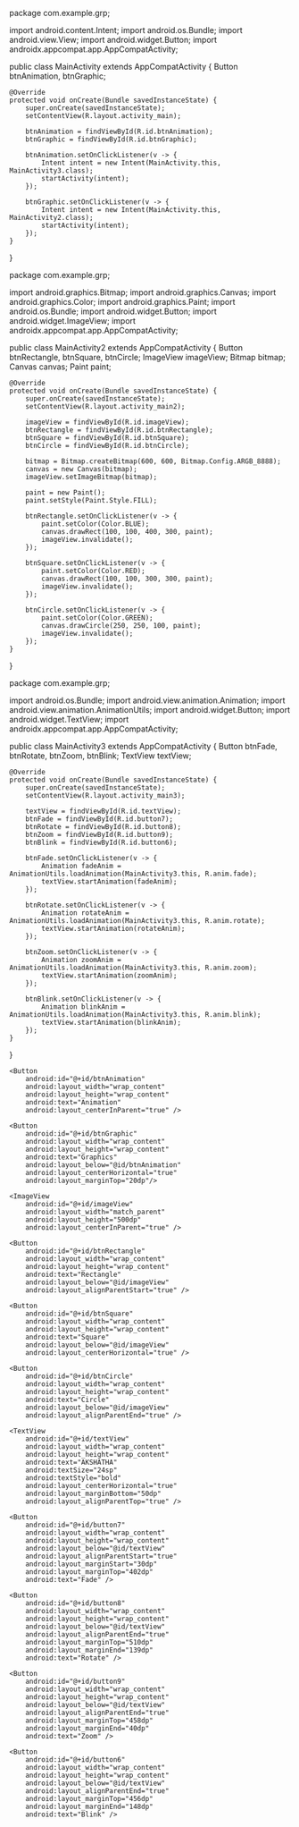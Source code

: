 package com.example.grp;

import android.content.Intent;
import android.os.Bundle;
import android.view.View;
import android.widget.Button;
import androidx.appcompat.app.AppCompatActivity;

public class MainActivity extends AppCompatActivity {
    Button btnAnimation, btnGraphic;

    @Override
    protected void onCreate(Bundle savedInstanceState) {
        super.onCreate(savedInstanceState);
        setContentView(R.layout.activity_main);

        btnAnimation = findViewById(R.id.btnAnimation);
        btnGraphic = findViewById(R.id.btnGraphic);

        btnAnimation.setOnClickListener(v -> {
            Intent intent = new Intent(MainActivity.this, MainActivity3.class);
            startActivity(intent);
        });

        btnGraphic.setOnClickListener(v -> {
            Intent intent = new Intent(MainActivity.this, MainActivity2.class);
            startActivity(intent);
        });
    }
}


package com.example.grp;

import android.graphics.Bitmap;
import android.graphics.Canvas;
import android.graphics.Color;
import android.graphics.Paint;
import android.os.Bundle;
import android.widget.Button;
import android.widget.ImageView;
import androidx.appcompat.app.AppCompatActivity;

public class MainActivity2 extends AppCompatActivity {
    Button btnRectangle, btnSquare, btnCircle;
    ImageView imageView;
    Bitmap bitmap;
    Canvas canvas;
    Paint paint;

    @Override
    protected void onCreate(Bundle savedInstanceState) {
        super.onCreate(savedInstanceState);
        setContentView(R.layout.activity_main2);

        imageView = findViewById(R.id.imageView);
        btnRectangle = findViewById(R.id.btnRectangle);
        btnSquare = findViewById(R.id.btnSquare);
        btnCircle = findViewById(R.id.btnCircle);

        bitmap = Bitmap.createBitmap(600, 600, Bitmap.Config.ARGB_8888);
        canvas = new Canvas(bitmap);
        imageView.setImageBitmap(bitmap);

        paint = new Paint();
        paint.setStyle(Paint.Style.FILL);

        btnRectangle.setOnClickListener(v -> {
            paint.setColor(Color.BLUE);
            canvas.drawRect(100, 100, 400, 300, paint);
            imageView.invalidate();
        });

        btnSquare.setOnClickListener(v -> {
            paint.setColor(Color.RED);
            canvas.drawRect(100, 100, 300, 300, paint);
            imageView.invalidate();
        });

        btnCircle.setOnClickListener(v -> {
            paint.setColor(Color.GREEN);
            canvas.drawCircle(250, 250, 100, paint);
            imageView.invalidate();
        });
    }
}


package com.example.grp;

import android.os.Bundle;
import android.view.animation.Animation;
import android.view.animation.AnimationUtils;
import android.widget.Button;
import android.widget.TextView;
import androidx.appcompat.app.AppCompatActivity;

public class MainActivity3 extends AppCompatActivity {
    Button btnFade, btnRotate, btnZoom, btnBlink;
    TextView textView;

    @Override
    protected void onCreate(Bundle savedInstanceState) {
        super.onCreate(savedInstanceState);
        setContentView(R.layout.activity_main3);

        textView = findViewById(R.id.textView);
        btnFade = findViewById(R.id.button7);
        btnRotate = findViewById(R.id.button8);
        btnZoom = findViewById(R.id.button9);
        btnBlink = findViewById(R.id.button6);

        btnFade.setOnClickListener(v -> {
            Animation fadeAnim = AnimationUtils.loadAnimation(MainActivity3.this, R.anim.fade);
            textView.startAnimation(fadeAnim);
        });

        btnRotate.setOnClickListener(v -> {
            Animation rotateAnim = AnimationUtils.loadAnimation(MainActivity3.this, R.anim.rotate);
            textView.startAnimation(rotateAnim);
        });

        btnZoom.setOnClickListener(v -> {
            Animation zoomAnim = AnimationUtils.loadAnimation(MainActivity3.this, R.anim.zoom);
            textView.startAnimation(zoomAnim);
        });

        btnBlink.setOnClickListener(v -> {
            Animation blinkAnim = AnimationUtils.loadAnimation(MainActivity3.this, R.anim.blink);
            textView.startAnimation(blinkAnim);
        });
    }
}
<RelativeLayout xmlns:android="http://schemas.android.com/apk/res/android"
    android:layout_width="match_parent"
    android:layout_height="match_parent">

    <Button
        android:id="@+id/btnAnimation"
        android:layout_width="wrap_content"
        android:layout_height="wrap_content"
        android:text="Animation"
        android:layout_centerInParent="true" />

    <Button
        android:id="@+id/btnGraphic"
        android:layout_width="wrap_content"
        android:layout_height="wrap_content"
        android:text="Graphics"
        android:layout_below="@id/btnAnimation"
        android:layout_centerHorizontal="true"
        android:layout_marginTop="20dp"/>
</RelativeLayout>
<RelativeLayout xmlns:android="http://schemas.android.com/apk/res/android"
    android:layout_width="match_parent"
    android:layout_height="match_parent">

    <ImageView
        android:id="@+id/imageView"
        android:layout_width="match_parent"
        android:layout_height="500dp"
        android:layout_centerInParent="true" />

    <Button
        android:id="@+id/btnRectangle"
        android:layout_width="wrap_content"
        android:layout_height="wrap_content"
        android:text="Rectangle"
        android:layout_below="@id/imageView"
        android:layout_alignParentStart="true" />

    <Button
        android:id="@+id/btnSquare"
        android:layout_width="wrap_content"
        android:layout_height="wrap_content"
        android:text="Square"
        android:layout_below="@id/imageView"
        android:layout_centerHorizontal="true" />

    <Button
        android:id="@+id/btnCircle"
        android:layout_width="wrap_content"
        android:layout_height="wrap_content"
        android:text="Circle"
        android:layout_below="@id/imageView"
        android:layout_alignParentEnd="true" />
</RelativeLayout>
<RelativeLayout xmlns:android="http://schemas.android.com/apk/res/android"
    android:layout_width="match_parent"
    android:layout_height="match_parent">

    <TextView
        android:id="@+id/textView"
        android:layout_width="wrap_content"
        android:layout_height="wrap_content"
        android:text="AKSHATHA"
        android:textSize="24sp"
        android:textStyle="bold"
        android:layout_centerHorizontal="true"
        android:layout_marginBottom="50dp"
        android:layout_alignParentTop="true" />

    <Button
        android:id="@+id/button7"
        android:layout_width="wrap_content"
        android:layout_height="wrap_content"
        android:layout_below="@id/textView"
        android:layout_alignParentStart="true"
        android:layout_marginStart="30dp"
        android:layout_marginTop="402dp"
        android:text="Fade" />

    <Button
        android:id="@+id/button8"
        android:layout_width="wrap_content"
        android:layout_height="wrap_content"
        android:layout_below="@id/textView"
        android:layout_alignParentEnd="true"
        android:layout_marginTop="510dp"
        android:layout_marginEnd="139dp"
        android:text="Rotate" />

    <Button
        android:id="@+id/button9"
        android:layout_width="wrap_content"
        android:layout_height="wrap_content"
        android:layout_below="@id/textView"
        android:layout_alignParentEnd="true"
        android:layout_marginTop="458dp"
        android:layout_marginEnd="40dp"
        android:text="Zoom" />

    <Button
        android:id="@+id/button6"
        android:layout_width="wrap_content"
        android:layout_height="wrap_content"
        android:layout_below="@id/textView"
        android:layout_alignParentEnd="true"
        android:layout_marginTop="456dp"
        android:layout_marginEnd="148dp"
        android:text="Blink" />
</RelativeLayout>
<alpha xmlns:android="http://schemas.android.com/apk/res/android"
    android:toAlpha="0.0"
    android:fromAlpha="1.0"
    android:duration="500"
    android:repeatCount="3"
    android:repeatMode="reverse" />

    
<alpha xmlns:android="http://schemas.android.com/apk/res/android"
    android:toAlpha="0.0"
    android:fromAlpha="100.0"
    android:duration="500" />

    
<rotate xmlns:android="http://schemas.android.com/apk/res/android"
    android:duration="500"
    android:fromDegrees="0"
    android:toDegrees="360"
    android:pivotX="50%"
    android:pivotY="50%" />

    
<scale xmlns:android="http://schemas.android.com/apk/res/android"
    android:duration="500"
    android:fromXScale="0.5"
    android:toXScale="1.0"
    android:fromYScale="0.5"
    android:toYScale="1.0"
    android:pivotX="50%"
    android:pivotY="50%" />
